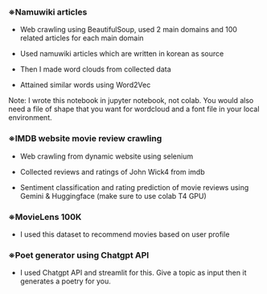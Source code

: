 <h3>※Namuwiki articles</h3>

- Web crawling using BeautifulSoup, used 2 main domains and 100 related articles for each main domain 

- Used namuwiki articles which are written in korean as source

- Then I made word clouds from collected data

- Attained similar words using Word2Vec

Note: I wrote this notebook in jupyter notebook, not colab. You would also need a file of shape that you want for wordcloud and a font file in your local environment.





<h3>※IMDB website movie review crawling</h3>

- Web crawling from dynamic website using selenium

- Collected reviews and ratings of John Wick4 from imdb

- Sentiment classification and rating prediction of movie reviews using Gemini & Huggingface (make sure to use colab T4 GPU)




<h3>※MovieLens 100K</h3>

- I used this dataset to recommend movies based on user profile


<h3>※Poet generator using Chatgpt API</h3>

- I used Chatgpt API and streamlit for this. Give a topic as input then it generates a poetry for you.
